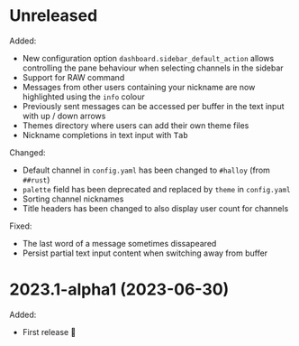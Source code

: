 # Unreleased

Added:

- New configuration option `dashboard.sidebar_default_action` allows controlling the pane behaviour when selecting channels in the sidebar
- Support for RAW command
- Messages from other users containing your nickname are now highlighted using the `info` colour
- Previously sent messages can be accessed per buffer in the text input with up / down arrows
- Themes directory where users can add their own theme files
- Nickname completions in text input with <kbd>Tab</kbd>

Changed:

- Default channel in `config.yaml` has been changed to `#halloy` (from `##rust`)
- `palette` field has been deprecated and replaced by `theme` in `config.yaml`
- Sorting channel nicknames
- Title headers has been changed to also display user count for channels

Fixed:

- The last word of a message sometimes dissapeared
- Persist partial text input content when switching away from buffer

# 2023.1-alpha1 (2023-06-30)

Added:

- First release 🎉
